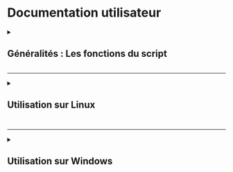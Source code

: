 # Documentation utilisateur

<details>
<summary><h2> Généralités : Les fonctions du script </h2></summary>
<br>

<details>
<summary><h4> Les différentes cibles </h4></summary>
<br>

Nous vous proposons un menu permettant de faire différentes demandes (actions ou informations) sur deux cibles possibles :
  * Cible : Utilisateur
  * Cible : Ordinateur

</details>

<HR>

<details>
<summary><h4> Les différentes actions </h4></summary>
<br>

Concernant la cible utilisateur, vous pouvez demander :
  * Créer un utilisateur
  * Supprimer un utilisateur
  * Modifier le mot de passe d'un utilisateur

Concernant la cible ordinateur, vous pouvez demander :
  * Redémarrer l'ordinateur
  * Eteindre l'ordinateur

</details>

<HR>

<details>
<summary><h4> Les différentes informations</h4></summary>
<br>

Concernant la cible utilisateur, vous pouvez demander :
  * Les dates de connexion d'un utilisateur
  * Si l'utilisateur existe

Concernant la cible ordinateur, vous pouvez demander :
  * Le type de système d'exploitation de l'ordinateur
  * L'uptime de l'ordinateur
</details>

</details>

<HR>

<details>
<summary><h2> Utilisation sur Linux<h2></summary>
<br>

<details>
<summary><h4>Bien utiliser le script<h4></summary>
<br>

Tout d'abord, il faut vous connecter sur l'ordinateur **SRVLX01** :
  * Identifiant : _wilder_
  * Mot de passe : _Azerty1*_
<br>

Une fois connecté, vérifier d'être bien sur le dossier **/home/wilder**, avec la commande :
``` bash
pwd
```
Dans ce dossier, vous trouverez :
  * Le dossier **Documents**, où s'enregistrera les différentes demandes d'informations.
  * Le dossier **TheScriptingProject**, où se trouve le script.
<br>

Pour appeler le script, il faudra taper les commandes suivantes (tout en restant dans le dossier **/home/wilder**) :
```bash
su root
```
Vous avez besoin d'être sous l'utilisateur **Root** pour pouvoir accéder au dossier **/var/log** où s'enregistrera tout au long du script, les différents évènements de vos choix.<br>
``` bash
./TheScriptingProject/mainMenu.sh
```
Vous arriverez sur ce menu : <br>
![appelScript&menu](https://github.com/WildCodeSchool/TSSR-BDX-0924-P2-G2/blob/doc/Images/appelScript%26menu.png)
<br>

Chacun de vos choix, vous amènes à des sous-menus où à la fin, vous pourrez :
  * Soit faire des actions
  * Soit faire des demandes d'informations.

Ce script, vous permettra d'agir sur la machine cliente **CLILIN01**, grâce à une connexion SSH.

</details>

<HR>

<details>
<summary><h4>Les différentes options<h4></summary>
<br>

Ce script permet d'agir sur une machine distante via une connexion SSH. Vous aurez donc besoin de connaitre :
  * Le nom d'utilisateur sur qui vous souhaitez vous connecter
  * L'adresse IP de la machine cible
  * Le mot de passe de l'utilisateur correspondant

A plusieurs reprises dans le script, une connexion SSH devra s'établir, cela se verra sous cette forme :<br>
``wilder@172.16.10.30's password ``

</details>

<HR>

<details>
<summary><h4>F.A.Q.<h4></summary>
<br>

***Questions : Où sont enregistrés les informations que j'aurais demandé ?*** <br>
*Réponse* <br>
Les informations que vous aurez demandé lors du scripting, seront enregistrés dans le dossier **/home/wilder/Documents/** sous la forme suivante : info_*Cible*_*Date*.txt; avec :
  * *Cible* : Le nom de l'utilisateur ou de l'ordinateur cible.
  * *Date* : Date du recueil des informations au format *yyyymmdd*
<br>

***Questions : Vous avez parlé de journalisation, où pourrais-je retrouver ces informations ?*** <br>
*Réponse* <br>
Les informations de journalisation seront enregistrés dans le dossier **/var/log/** et dans le fichier **log_evt.log**. <br>
Les enregistrements seront sous la forme suivante : *Date*-*Heure*-*Utilisateur*-*Evenement*, avec :
  * *Date* : Date de l'évènement au format *yyymmdd*
  * *Heure* : Heure de l'évènement au format *hhmmss*
  * *Utilisateur* : Nom de l'utilisateur courant utilisant la machine **SRVLX01** exécutant le script
  * *Evenements* : Action effectué lors de l'utilisation du script :
  * Les différents choix dans le menu et les sous-menu;
  * Lors des actions ou des demandes d'informations, chaque étape sera détaillé.

</details>

</details>

<HR>

<details>
<summary><h2>Utilisation sur Windows<h2></summary>
<br>

<details>
<summary><h4>Utilisation de base<h4></summary>
<br>
<b>Comment utiliser les fonctionnalités clés :</b>
</details>

<HR>

<details>
<summary><h4>Utilisation avancée<h4></summary>
<br>
<b>Comment utiliser au mieux les options :</b>
</details>

<HR>

<details>
<summary><h4>F.A.Q.<h4></summary>
<br>
<b>Solutions aux problèmes connus et communs liés à l'utilisation :</b>
</details>


</details>

